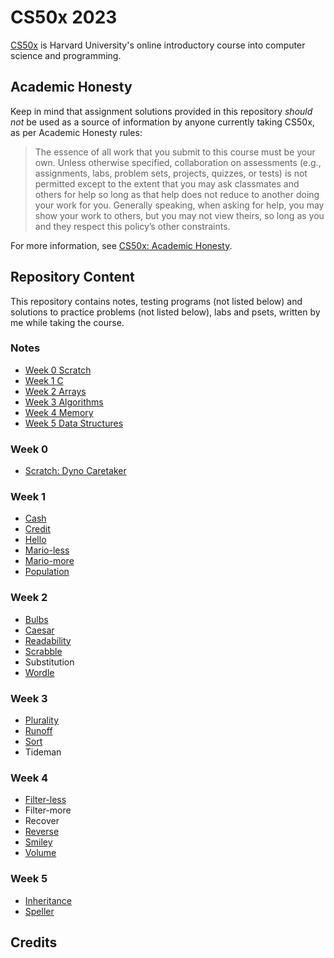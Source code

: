 # CS50x 2023

[CS50x](https://cs50.harvard.edu/x/2023/) is Harvard University's online introductory course into computer science and programming.

## Academic Honesty

Keep in mind that assignment solutions provided in this repository *should not* be used as a source of information by anyone currently taking CS50x, as per Academic Honesty rules:

> The essence of all work that you submit to this course must be your own. Unless otherwise specified, collaboration on assessments (e.g., assignments, labs, problem sets, projects, quizzes, or tests) is not permitted except to the extent that you may ask classmates and others for help so long as that help does not reduce to another doing your work for you. Generally speaking, when asking for help, you may show your work to others, but you may not view theirs, so long as you and they respect this policy’s other constraints.

For more information, see [CS50x: Academic Honesty](https://cs50.harvard.edu/x/2023/honesty/).

## Repository Content

This repository contains notes, testing programs (not listed below) and solutions to practice problems (not listed below), labs and psets, written by me while taking the course.

### Notes

- [Week 0 Scratch](notes/week-00.md)
- [Week 1 C](notes/week-01.md)
- [Week 2 Arrays](notes/week-02.md)
- [Week 3 Algorithms](notes/week-03.md)
- [Week 4 Memory](notes/week-04.md)
- [Week 5 Data Structures](notes/week-05.md)

### Week 0

- [Scratch: Dyno Caretaker](https://scratch.mit.edu/projects/788584635/fullscreen/)

### Week 1

- [Cash](week-01/cash/)
- [Credit](week-01/credit/)
- [Hello](week-01/hello/)
- [Mario-less](week-01/mario-less/)
- [Mario-more](week-01/mario-more/)
- [Population](week-01/population/)

### Week 2

- [Bulbs](week-02/bulbs/)
- [Caesar](week-02/caesar/)
- [Readability](week-02/readability/)
- [Scrabble](week-02/scrabble/)
- Substitution
- [Wordle](week-02/wordle/)

### Week 3

- [Plurality](week-03/plurality/)
- [Runoff](week-03/runoff/)
- [Sort](week-03/sort/)
- Tideman

### Week 4

- [Filter-less](week-04/filter-less/)
- Filter-more
- Recover
- [Reverse](week-04/reverse/)
- [Smiley](week-04/smiley/)
- [Volume](week-04/volume/)

### Week 5

- [Inheritance](week-05/inheritance/)
- [Speller](week-05/speller/)

## Credits

<!-- todo -->

